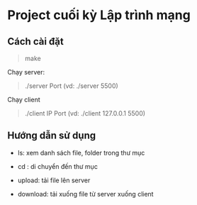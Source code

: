 # Project cuối kỳ Lập trình mạng

## Cách cài đặt

> make

Chạy server: 

> ./server Port (vd: ./server 5500)

Chạy client

> ./client IP Port (vd: ./client 127.0.0.1 5500)

## Hướng dẫn sử dụng

* ls: xem danh sách file, folder trong thư mục
* cd : di chuyển đến thư mục

* upload: tải file lên server
* download: tải xuống file từ server xuống client

